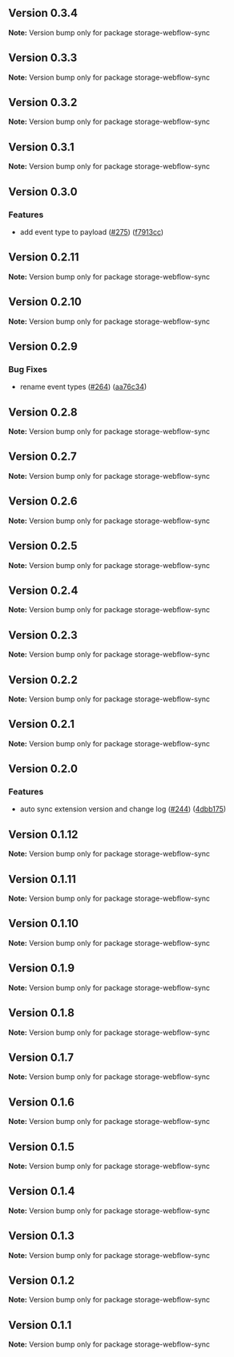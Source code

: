 ## Version 0.3.4

**Note:** Version bump only for package storage-webflow-sync

## Version 0.3.3

**Note:** Version bump only for package storage-webflow-sync

## Version 0.3.2

**Note:** Version bump only for package storage-webflow-sync

## Version 0.3.1

**Note:** Version bump only for package storage-webflow-sync

## Version 0.3.0

### Features

- add event type to payload ([#275](https://github.com/simplycubed/extensions/issues/275)) ([f7913cc](https://github.com/simplycubed/extensions/commit/f7913cc7bc118ecdcd22b71aa79895dfe3b85fb0))

## Version 0.2.11

**Note:** Version bump only for package storage-webflow-sync

## Version 0.2.10

**Note:** Version bump only for package storage-webflow-sync

## Version 0.2.9

### Bug Fixes

- rename event types ([#264](https://github.com/simplycubed/extensions/issues/264)) ([aa76c34](https://github.com/simplycubed/extensions/commit/aa76c3457fb5e6700a7050fa26eb09e1f78d7add))

## Version 0.2.8

**Note:** Version bump only for package storage-webflow-sync

## Version 0.2.7

**Note:** Version bump only for package storage-webflow-sync

## Version 0.2.6

**Note:** Version bump only for package storage-webflow-sync

## Version 0.2.5

**Note:** Version bump only for package storage-webflow-sync

## Version 0.2.4

**Note:** Version bump only for package storage-webflow-sync

## Version 0.2.3

**Note:** Version bump only for package storage-webflow-sync

## Version 0.2.2

**Note:** Version bump only for package storage-webflow-sync

## Version 0.2.1

**Note:** Version bump only for package storage-webflow-sync

## Version 0.2.0

### Features

- auto sync extension version and change log ([#244](https://github.com/simplycubed/extensions/issues/244)) ([4dbb175](https://github.com/simplycubed/extensions/commit/4dbb17526fae5189a89164186fcf9866f555c7ea))

## Version 0.1.12

**Note:** Version bump only for package storage-webflow-sync

## Version 0.1.11

**Note:** Version bump only for package storage-webflow-sync

## Version 0.1.10

**Note:** Version bump only for package storage-webflow-sync

## Version 0.1.9

**Note:** Version bump only for package storage-webflow-sync

## Version 0.1.8

**Note:** Version bump only for package storage-webflow-sync

## Version 0.1.7

**Note:** Version bump only for package storage-webflow-sync

## Version 0.1.6

**Note:** Version bump only for package storage-webflow-sync

## Version 0.1.5

**Note:** Version bump only for package storage-webflow-sync

## Version 0.1.4

**Note:** Version bump only for package storage-webflow-sync

## Version 0.1.3

**Note:** Version bump only for package storage-webflow-sync

## Version 0.1.2

**Note:** Version bump only for package storage-webflow-sync

## Version 0.1.1

**Note:** Version bump only for package storage-webflow-sync
